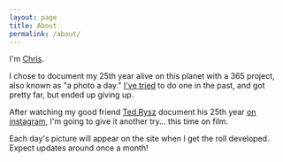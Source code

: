 ```yaml
---
layout: page
title: About
permalink: /about/
---
```


I'm [Chris](http://becker.am).

I chose to document my 25th year alive on this planet with a 365 project, also
known as "a photo a day." [I've tried](https://www.flickr.com/photos/cbeck527/albums/72157632406445107)
to do one in the past, and got pretty far, but ended up giving up.

After watching my good friend [Ted Rysz](http://tedrysz3.com/) document his 25th
year [on instagram](https://www.instagram.com/p/BDW1Vx5DCay/?taken-by=tedrysz3),
I'm going to give it another try... this time on film.

Each day's picture will appear on the site when I get the roll developed. Expect
updates around once a month!
